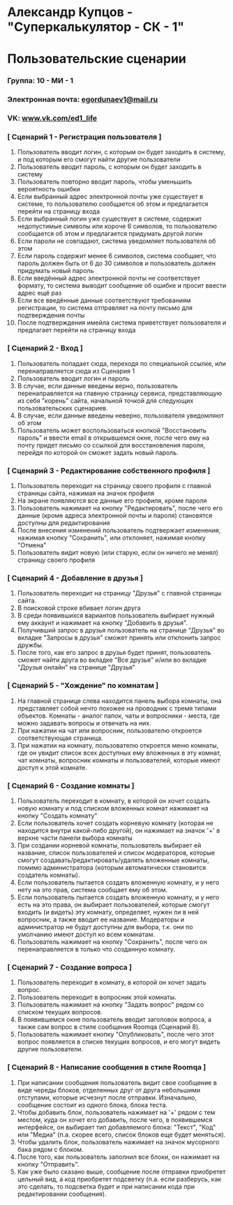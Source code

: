# Александр Купцов - "Суперкалькулятор - СК - 1"
# Пользовательские сценарии

### Группа: 10 - МИ - 1
### Электронная почта: egordunaev1@mail.ru
### VK: www.vk.com/ed1_life


### [ Сценарий 1 - Регистрация пользователя ]

1. Пользователь вводит логин, с которым он будет заходить в систему, и под которым его смогут найти другие пользователи
2. Пользователь вводит пароль, с которым он будет заходить в систему
3. Пользователь повторно вводит пароль, чтобы уменьшить вероятность ошибки
4. Если выбранный адрес электронной почты уже существует в системе, то пользователю сообщается об этом и предлагается перейти на страницу входа
5. Если выбранный логин уже существует в системе, содержит недопустимые символы или короче 6 символов, то пользователю сообщается об этом и предлагается придумать другой логин
5. Если пароли не совпадают, система уведомляет пользователя об этом
6. Если пароль содержит менее 6 символов, система сообщает, что пароль должен быть от 6 до 30 символов и пользователь должен придумать новый пароль
7. Если введённый адрес электронной почты не соответствует формату, то система выводит сообщение об ошибке и просит ввести адрес ещё раз
8. Если все введённые данные соответствуют требованиям регистрации, то система отправляет на почту письмо для подтверждения почты
9. После подтверждения имейла система приветствует пользователя и предлагает перейти на страницу входа

### [ Сценарий 2 - Вход ]

1. Пользователь попадает сюда, переходя по специальной ссылке, или перенаправляется сюда из Сценария 1
2. Пользователь вводит логин и пароль
3. В случае, если данные введены верно, пользователь перенаправляется на главную страницу сервиса, представляющую из себя "корень" сайта, начальной точкой для следующих пользовательских сценариев.  
4. В случае, если данные введены неверно, пользователя уведомляют об этом
5. Пользователь может воспользоваться кнопкой "Восстановить пароль" и ввести email в открывшемся окне, после чего ему на почту придет письмо со ссылкой для восстановления пароля, перейдя по которой он сможет задать новый пароль.

### [ Сценарий 3 - Редактирование собственного профиля ]

1. Пользователь переходит на страницу своего профиля с главной страницы сайта, нажимая на значок профиля
2. На экране появляются все данные его профиля, кроме пароля
3. Пользователь нажимает на кнопку "Редактировать", после чего его данные (кроме адреса электронной почты и пароля) становятся доступны для редактирования
4. После внесения изменений пользователь подтвержает изменения, нажимая кнопку "Сохранить", или отклоняет, нажимая кнопку "Отмена"
5. Пользователь видит новую (или старую, если он ничего не менял) страницу своего профиля

### [ Сценарий 4 - Добавление в друзья ]

1. Пользователь переходит на страницу "Друзья" с главной страницы сайта.
2. В поисковой строке вбивает логин друга
3. В среди появившихся вариантов пользователь выбирает нужный ему аккаунт и нажимает на кнопку "Добавить в друзья".
4. Получивший запрос в друзья пользователь на странице "Друзья" во вкладке "Запросы в друзья" сможет принять или отклонить запрос дружбы.
5. После того, как его запрос в друзья будет принят, пользователь сможет найти друга во вкладке "Все друзья" и/или во вкладке "Друзья онлайн" на странице "Друзья"

### [ Сценарий 5 - "Хождение" по комнатам ]

1. На главной странице слева находится панель выбора комнаты, она представляет собой нечто похожее на проводник с тремя типами объектов. Комнаты - аналог папок, чаты и вопросники - места, где можно задавать вопросы и отвечать на них. 
2. При нажатии на чат или вопросник, пользователю откроется соответствующая страница.
3. При нажатии на комнату, пользователю откроется меню комнаты, где он увидит список всех доступных ему вложенных в эту комнат, чат комнаты, вопросник комнаты и пользователей, которые имеют доступ к этой комнате.

### [ Сценарий 6 - Создание комнаты ]

1. Пользователь переходит в комнату, в которой он хочет создать новую комнату и под списком вложенных комнат нажимает на кнопку "Создать комнату"
2. Если пользователь хочет создать корневую комнату (которая не находится внутри какой-либо другой), он нажимает на значок '+' в верхне части панели выбора комнаты
3. При создании корневой комнаты, пользователь выбирает ей название, список пользователей и список модераторов, которые смогут создавать/редактировать/удалять вложенные комнаты, помимо администратора (которым автоматически становится создатель комнаты).
4. Если пользователь пытается создать вложенную комнату, и у него нету на это прав, система сообщает ему об этом.
5. Если пользователь пытается создать вложенную комнату, и у него есть на это права, он выбирает пользователей, которые смогут входить (и видеть) эту комнату, определяет, нужен ли в ней вопросник, а также вводит ее название. Модераторы и администратор не будут доступны для выбора, т.к. они по умолчанию имеют доступ ко всем комнатам.
6. Пользователь нажимает на кнопку "Сохранить", после чего он перенаправляется в только что созданную комнату.

### [ Сценарий 7 - Создание вопроса ]

1. Пользователь переходит в комнату, в которой он хочет задать вопрос.
2. Пользователь переходит в вопросник этой комнаты.
3. Пользователь нажимает на кнопку "Задать вопрос" рядом со списком текущих вопросов.
4. В появившемся окне пользователь вводит заголовок вопроса, а также сам вопрос в стиле сообщения Roomqa (Сценарий 8).
5. Пользователь нажимает кнопку "Опубликовать", после чего этот вопрос появляется в списке текущих вопросов, и его могут видеть другие пользователи.

### [ Сценарий 8 - Написание сообщения в стиле Roomqa ]

1. При написании сообщения пользователь видит свое сообщение в виде череды блоков, отделенных друг от друга небольшими отступами, которые исчезнут после отправки. Изначально, сообщение состоит из одного блока, блока теста. 
2. Чтобы добавить блок, пользователь нажимает на '+' рядом с тем местом, куда он хочет его добавить, после чего, в появившемся интерфейсе, он выбирает тип добавляемого блока: "Текст", "Код" или "Медиа" (п.а. скорее всего, список блоков еще будет меняться).
3. Чтобы удалить блок, пользователь нажимает на значок мусорного бака рядом с блоком.
4. После того, как пользователь заполнил все блоки, он нажимает на кнопку "Отправить".
5. Как уже было сказано выше, сообщение после отправки приобретет цельный вид, а код приобретет подсветку (п.а. если разберусь, как это сделать, то подсветка будет и при написании кода при редактировании сообщения).
